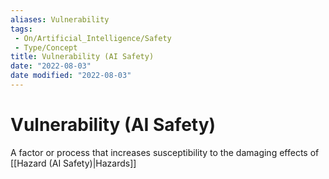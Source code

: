 ```yaml
---
aliases: Vulnerability
tags:
 - On/Artificial_Intelligence/Safety
 - Type/Concept
title: Vulnerability (AI Safety)
date: "2022-08-03"
date modified: "2022-08-03"
---
```


# Vulnerability (AI Safety)
A factor or process that increases susceptibility to the damaging effects of [[Hazard (AI Safety)|Hazards]]
